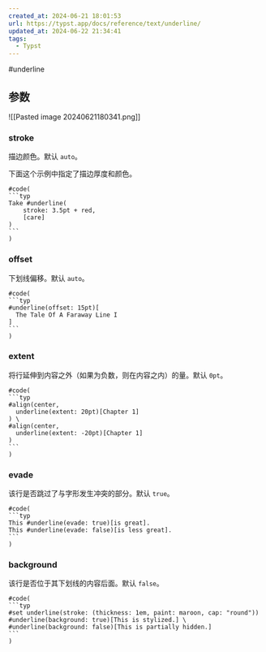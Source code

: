 ```yaml
---
created_at: 2024-06-21 18:01:53
url: https://typst.app/docs/reference/text/underline/
updated_at: 2024-06-22 21:34:41
tags:
  - Typst
---
```

#underline

## 参数

![[Pasted image 20240621180341.png]]

### stroke

描边颜色。默认 `auto`。

下面这个示例中指定了描边厚度和颜色。

````typst
#code(
```typ
Take #underline(
	stroke: 3.5pt + red,
	[care]
)
```
)
````

### offset

下划线偏移。默认 `auto`。

````typst
#code(
```typ
#underline(offset: 15pt)[
  The Tale Of A Faraway Line I
]
```
)
````

### extent

将行延伸到内容之外（如果为负数，则在内容之内）的量。默认 `0pt`。

````typst
#code(
```typ
#align(center,
  underline(extent: 20pt)[Chapter 1]
) \
#align(center,
  underline(extent: -20pt)[Chapter 1]
)
```
)
````

### evade

该行是否跳过了与字形发生冲突的部分。默认 `true`。

````typst
#code(
```typ
This #underline(evade: true)[is great].
This #underline(evade: false)[is less great].
```
)
````

### background

该行是否位于其下划线的内容后面。默认 `false`。

````typst
#code(
```typ
#set underline(stroke: (thickness: 1em, paint: maroon, cap: "round"))
#underline(background: true)[This is stylized.] \
#underline(background: false)[This is partially hidden.]
```
)
````